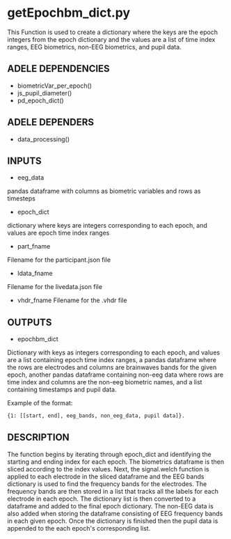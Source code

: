 # getEpochbm_dict.py

This Function is used to create a dictionary where the keys are the epoch integers from the epoch dictionary and the values are a list of time index ranges, EEG biometrics, non-EEG biometrics, and pupil data. 

## ADELE DEPENDENCIES
- biometricVar_per_epoch()
- js_pupil_diameter()
- pd_epoch_dict()

## ADELE DEPENDERS
- data_processing()

## INPUTS
- eeg_data

pandas dataframe with columns as biometric variables and rows as timesteps

- epoch_dict

dictionary where keys are integers corresponding to each epoch, and values are epoch time index ranges

- part_fname

Filename for the participant.json file

- ldata_fname

Filename for the livedata.json file

- vhdr_fname
Filename for the .vhdr file

## OUTPUTS
 - epochbm_dict
 
Dictionary with keys as integers corresponding to each epoch, and values are a list containing epoch time index ranges, a pandas dataframe where the rows are electrodes and columns are brainwaves bands for the given epoch, another pandas dataframe containing non-eeg data where rows are time index and columns are the non-eeg biometric names, and a list containing timestamps and pupil data.

Example of the format:
```sh
{1: [[start, end], eeg_bands, non_eeg_data, pupil data]}.
```
## DESCRIPTION
The function begins by iterating through epoch_dict and identifying the starting and ending index for each epoch. The biometrics dataframe is then sliced according to the index values. Next, the signal.welch function is applied to each electrode in the sliced dataframe and the EEG bands dictionary is used to find the frequency bands for the electrodes. The frequency bands are then stored in a list that tracks all the labels for each electrode in each epoch. The dictionary list is then converted to a dataframe and added to the final epoch dictionary. The non-EEG data is also added when storing the dataframe consisting of EEG frequency bands in each given epoch. Once the dictionary is finished then the pupil data is appended to the each epoch's corresponding list.
